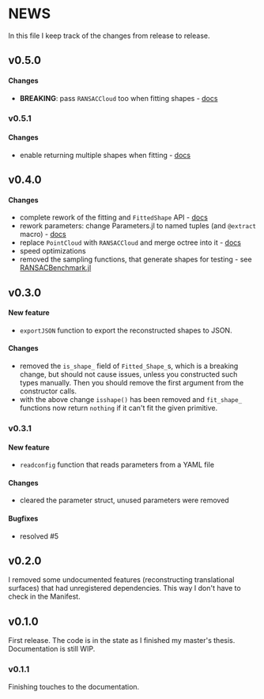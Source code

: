 # NEWS

In this file I keep track of the changes from release to release.

## v0.5.0

#### Changes

- **BREAKING**: pass `RANSACCloud` too when fitting shapes - [docs](https://csertegt3.github.io/RANSAC.jl/stable/newprimitive/)

### v0.5.1

#### Changes

- enable returning multiple shapes when fitting - [docs](https://csertegt3.github.io/RANSAC.jl/stable/newprimitive/)

## v0.4.0

#### Changes

- complete rework of the fitting and `FittedShape` API - [docs](https://csertegt3.github.io/RANSAC.jl/stable/newprimitive/)
- rework parameters: change Parameters.jl to named tuples (and `@extract` macro) - [docs](https://csertegt3.github.io/RANSAC.jl/stable/api/#Parameters-1)
- replace `PointCloud` with `RANSACCloud` and merge octree into it - [docs](https://csertegt3.github.io/RANSAC.jl/stable/api/#Representing-a-point-cloud-1)
- speed optimizations
- removed the sampling functions, that generate shapes for testing - see [RANSACBenchmark.jl](https://github.com/cserteGT3/RANSACBenchmark.jl)

## v0.3.0

#### New feature

- `exportJSON` function to export the reconstructed shapes to JSON.

#### Changes

- removed the `is_shape_` field of `Fitted_Shape_`s, which is a breaking change, but should not cause issues, unless you constructed such types manually. Then you should remove the first argument from the constructor calls.
- with the above change `isshape()` has been removed and `fit_shape_` functions now return `nothing` if it can't fit the given primitive.

### v0.3.1

#### New feature

- `readconfig` function that reads parameters from a YAML file

#### Changes

- cleared the parameter struct, unused parameters were removed

#### Bugfixes

- resolved #5

## v0.2.0

I removed some undocumented features (reconstructing translational surfaces) that had unregistered dependencies.
This way I don't have to check in the Manifest.

## v0.1.0

First release. The code is in the state as I finished my master's thesis.
Documentation is still WIP.

### v0.1.1

Finishing touches to the documentation.
